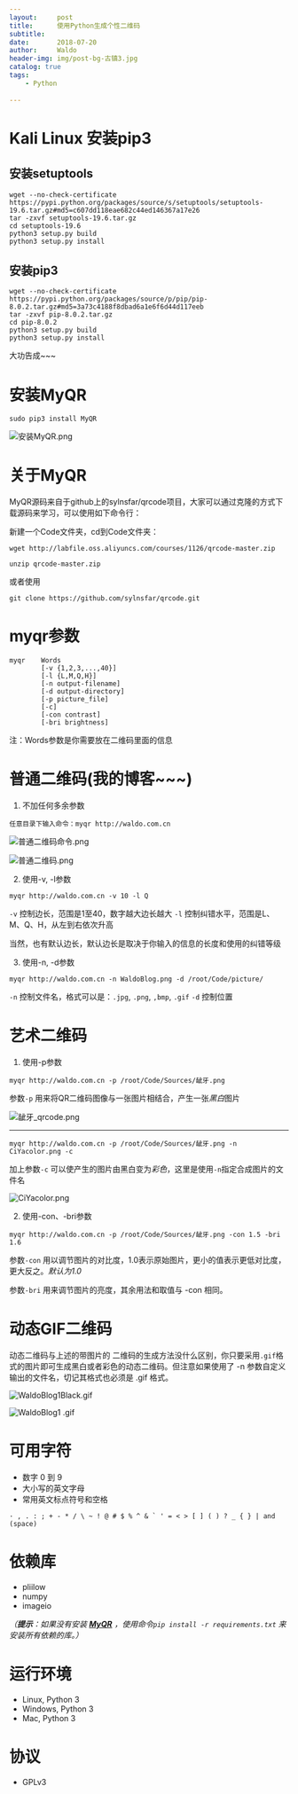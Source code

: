 ```yaml
---
layout:     post
title:      使用Python生成个性二维码
subtitle:   
date:       2018-07-20
author:     Waldo
header-img: img/post-bg-古镇3.jpg
catalog: true
tags:
    - Python 
    
---
```


# Kali Linux 安装pip3

## 安装setuptools

```
wget --no-check-certificate  https://pypi.python.org/packages/source/s/setuptools/setuptools-19.6.tar.gz#md5=c607dd118eae682c44ed146367a17e26
tar -zxvf setuptools-19.6.tar.gz
cd setuptools-19.6
python3 setup.py build
python3 setup.py install
```

## 安装pip3

```
wget --no-check-certificate  https://pypi.python.org/packages/source/p/pip/pip-8.0.2.tar.gz#md5=3a73c4188f8dbad6a1e6f6d44d117eeb
tar -zxvf pip-8.0.2.tar.gz
cd pip-8.0.2
python3 setup.py build
python3 setup.py install
```

大功告成~~~

# 安装MyQR

```
sudo pip3 install MyQR
```

![安装MyQR.png](https://upload-images.jianshu.io/upload_images/7216746-4d6ed7157d825c00.png?imageMogr2/auto-orient/strip%7CimageView2/2/w/1240)


# 关于MyQR

MyQR源码来自于github上的sylnsfar/qrcode项目，大家可以通过克隆的方式下载源码来学习，可以使用如下命令行：

新建一个Code文件夹，cd到Code文件夹：

```
wget http://labfile.oss.aliyuncs.com/courses/1126/qrcode-master.zip

unzip qrcode-master.zip

```

或者使用

```
git clone https://github.com/sylnsfar/qrcode.git
```

# myqr参数

```
myqr 	Words
		[-v {1,2,3,...,40}]
		[-l {L,M,Q,H}]
        [-n output-filename]
		[-d output-directory]
		[-p picture_file]
		[-c]
		[-con contrast]
		[-bri brightness]
``` 

注：Words参数是你需要放在二维码里面的信息

# 普通二维码(我的博客~~~)

1. 不加任何多余参数

```
任意目录下输入命令：myqr http://waldo.com.cn
```

![普通二维码命令.png](https://upload-images.jianshu.io/upload_images/7216746-926c5a18f6d5774f.png?imageMogr2/auto-orient/strip%7CimageView2/2/w/1240)

![普通二维码.png](https://upload-images.jianshu.io/upload_images/7216746-0c0c62b1dcf9b691.png?imageMogr2/auto-orient/strip%7CimageView2/2/w/1240)

2. 使用-v, -l参数

```
myqr http://waldo.com.cn -v 10 -l Q
```

```-v``` 控制边长，范围是1至40，数字越大边长越大
```-l``` 控制纠错水平，范围是L、M、Q、H，从左到右依次升高

当然，也有默认边长，默认边长是取决于你输入的信息的长度和使用的纠错等级

3. 使用-n, -d参数

```
myqr http://waldo.com.cn -n WaldoBlog.png -d /root/Code/picture/
```

```-n``` 控制文件名，格式可以是：```.jpg```, ```.png```, ```,bmp```, ```.gif```
```-d``` 控制位置


# 艺术二维码

1. 使用-p参数

```
myqr http://waldo.com.cn -p /root/Code/Sources/龇牙.png
```

参数```-p``` 用来将QR二维码图像与一张图片相结合，产生一张*黑白*图片

![龇牙_qrcode.png](https://upload-images.jianshu.io/upload_images/7216746-1b1edff150ef2f77.png?imageMogr2/auto-orient/strip%7CimageView2/2/w/1240)


---

```
myqr http://waldo.com.cn -p /root/Code/Sources/龇牙.png -n CiYacolor.png -c
```

加上参数```-c``` 可以使产生的图片由黑白变为*彩色*，这里是使用```-n```指定合成图片的文件名

![CiYacolor.png](https://upload-images.jianshu.io/upload_images/7216746-62741a483957c857.png?imageMogr2/auto-orient/strip%7CimageView2/2/w/1240)


2. 使用-con、-bri参数

```
myqr http://waldo.com.cn -p /root/Code/Sources/龇牙.png -con 1.5 -bri 1.6
```

参数```-con``` 用以调节图片的对比度，1.0表示原始图片，更小的值表示更低对比度，更大反之。*默认为1.0*

参数```-bri``` 用来调节图片的亮度，其余用法和取值与 -con 相同。

# 动态GIF二维码

动态二维码与上述的带图片的 二维码的生成方法没什么区别，你只要采用```.gif```格式的图片即可生成黑白或者彩色的动态二维码。但注意如果使用了 -n 参数自定义输出的文件名，切记其格式也必须是 .gif 格式。

![WaldoBlog1Black.gif](https://upload-images.jianshu.io/upload_images/7216746-91af7b2082ecbf3b.gif?imageMogr2/auto-orient/strip)

![WaldoBlog1 .gif](https://upload-images.jianshu.io/upload_images/7216746-a5b1db0e503d1bac.gif?imageMogr2/auto-orient/strip)

# 可用字符

- 数字 0 到 9
- 大小写的英文字母
- 常用英文标点符号和空格

```· , . : ; + - * / \ ~ ! @ # $ % ^ & ` ' = < > [ ] ( ) ? _ { } | and  (space)```

# 依赖库

- pliilow
- numpy
- imageio

*（**提示**：如果没有安装 [**MyQR**](https://pypi.python.org/pypi/MyQR) ，使用命令`pip install -r requirements.txt` 来安装所有依赖的库。）*

# 运行环境
- Linux, Python 3
- Windows, Python 3
- Mac, Python 3

# 协议

- GPLv3
